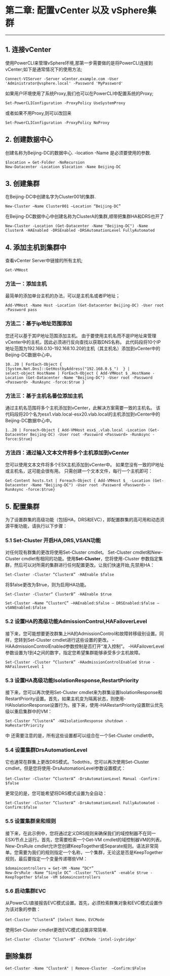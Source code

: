 # 第二章: 配置vCenter 以及 vSphere集群
***

## 1. 连接vCenter
使用PowerCLI来管理vSphere环境,那第一步需要做的是将PowerCLI连接到vCenter;如下是通常情况下的使用方法;
```
Connect-VIServer -Server vCenter.example.com -User 'Administrator@vsphere.local' -Password 'MyPassword'
```   

如果用户环境使用了系统Proxy,我们也可以在PowerCLI中配置系统的Proxy;
```
Set-PowerCLIConfiguration -ProxyPolicy UseSystemProxy
```  
或者如果不用Proxy,则可以改回来
```   
Set-PowerCLIConfiguration -ProxyPolicy NoProxy
```   


## 2. 创建数据中心
创建名称为Beijing-DC的数据中心.
-location -Name 是必须要使用的参数.
```   
$location = Get-Folder -NoRecursion
New-Datacenter -Location $location -Name Beijing-DC
```  

## 3. 创建集群
在Beijing-DC中创建名字为Cluster001的集群.
```
New-Cluster –Name Cluster001 –Location “Beijing-DC”
```

在Beijing-DC数据中心中创建名称为ClusterA的集群,顺带把集群HA和DRS也开了
```
New-Cluster -Location (Get-Datacenter -Name "Beijing-DC") -Name ClusterA -HAEnabled -DRSEnabled -DRSAutomationLevel FullyAutomated
```   

## 4. 添加主机到集群中
查看vCenter Server中链接的所有主机;
```
Get-VMHost
```
### 方法一：添加主机
最简单的添加单台主机的办法，可以是主机名或者IP地址；
```
Add-VMHost -Name Host -Location (Get-Datacenter Beijing-DC) -User root -Password pass
```

### 方法二：基于ip地址范围添加
您还可以基于其IP地址范围添加主机。 由于要使用主机名而不是IP地址来管理vCenter中的主机，因此必须进行反向查找以获取DNS名称。 此代码段将10个IP地址范围为192.168.0.10-192.168.10.20的主机（其主机名）添加到vCenter中的Beijing-DC数据中心中。
```
10..20 | ForEach-Object { [System.Net.Dns]::GetHostbyAddress("192.168.0.$_")  } | 
select-object HostName | ForEach-Object { Add-VMHost $_.HostName -Location (Get-Datacenter -Name "Beijing-DC") -User root -Password <Password> -RunAsync -force:$true }
```

### 方法三：基于主机名番位添加主机
通过主机名范围将多个主机添加到vCenter，此解决方案需要一致的主机名。 该代码段将20个名为esx1.vlab.local-esx20.vlab.local的主机添加到vCenter中的Beijing-DC数据中心中。
```
1..20 | Foreach-Object { Add-VMHost esx$_.vlab.local -Location (Get-Datacenter Beijing-DC) -User root -Password <Password> -RunAsync -force:$true}
```

### 方法四：通过输入文本文件将多个主机添加到vCenter
您可以使用文本文件将多个ESX主机添加到vCenter中。 如果您没有一致的IP地址或主机名，这可能会很有用。 只需创建一个文本文件，每行一个主机即可：
```
Get-Content hosts.txt | Foreach-Object { Add-VMHost $_ -Location (Get-Datacenter -Name "Beijing-DC") -User root -Password <Password> -RunAsync -force:$true}
```

## 5. 配置集群
为了设置群集的高级功能（包括HA，DRS和EVC），即配置群集的高可用和动态资源平衡功能，请执行以下步骤：
### 5.1 Set-Cluster 开启HA,DRS,VSAN功能
对任何现有群集的更改将使用Set-Cluster cmdlet。 Set-Cluster cmdlet和New-Cluster cmdlet有相同的功能。使用**Set-Cluster**，您将使用-Cluster 参数指定集群，然后可以对所需的集群进行任何配置更改。让我们快速开始,先禁用HA：
```
Set-Cluster -Cluster “ClusterA” -HAEnable $false
```
将\$false更改为$true，则为启用HA功能。
```
Set-Cluster -Cluster“ ClusterB” -HAEnable $true
```
```
Set-Cluster –Name “ClusterC” –HAEnabled:$false – DRSEnabled:$false –vSANEnabled:$false
```

### 5.2 设置HA的高级功能AdmissionControl,HAFailoverLevel
接下来，您可能想要更改群集上HA的AdmissionControl和故障转移级别设置。同样，您转到Set-Cluster cmdlet进行这些设置的更改。 -HAAdmissionControlEnabled参数控制是否打开“准入控制”。 -HAFailoverLevel参数设置为1到4之间的数字，指定您希望集群能够承受多少主机故障。
```
Set-Cluster -Cluster “ClusterA” -HAadmissionControlEnabled $true -HAFailoverLevel 1
```

### 5.3 设置HA高级功能IsolationResponse,RestartPriority
接下来，您可以再次使用Set-Cluster cmdlet来为群集设置IsolationResponse和RestartPriority设置。首先，如果主机变为隔离状态，则使用-HAIsolationResponse设置行为。接下来，使用-HARestartPriority设置默认优先级以重启集群中的VM：
```
Set-Cluster “ClusterA” -HAIsolationResponse shutdown -HaRestartPriority
```
中
还需要注意的是，所有这些设置都可以组合在一个Set-Cluster cmdlet中。

### 5.4 设置集群DrsAutomationLevel
它也通常在群集上更改DRS模式。Todothis，您可以再次使用Set-Cluster cmdlet，但是您将使用-DrsAutomationLevel参数设置模式：
```
Set-Cluster -Cluster “ClusterA” -DrsAutomationLevel Manual -Confirm：$false
```

更常见的是，您可能希望将DRS模式设置为全自动：
```
Set-Cluster -Cluster “ClusterA” -DrsAutomationLevel FullyAutomated -Confirm:$false
``` 

### 5.5 设置集群亲和规则
接下来，在此示例中，您将通过定义DRS规则来确保我们的域控制器不在同一ESXi节点上运行。首先，您需要检索一个Get-VM cmdlet的域控制器VM的列表。 New-DrsRule cmdlet允许您创建KeepTogether或Separate规则。语法非常简单。您需要为我们的规则指定一个名称，一个集群，无论这是否是KeepTogether规则，最后要指定一个变量传递哪些VM：
```
$domaincontrollers = Get-VM -Name “DC*”
New-DrsRule -Name “Single DC” -Cluster “ClusterA” -enable $true -KeepTogether $false -VM $domaincontrollers
```

### 5.6 启动集群EVC
从PowerCLI直接报告EVC模​​式设置。首先，必须检索群集对象和EVC模式设置作为该对象的参数：
```
Get-Cluster “ClusterA” |Select Name，EVCMode
```

使用Set-Cluster cmdlet更改EVC模式设置非常简单.
```
Set-Cluster -Cluster “ClusterB” -EVCMode 'intel-ivybridge'
```

## 删除集群
```
Get-Cluster -Name "ClusterA" | Remove-Cluster  –Confirm:$False
```


